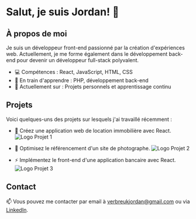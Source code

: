 # Salut, je suis Jordan! 👋

## À propos de moi

Je suis un développeur front-end passionné par la création d'expériences web. Actuellement, je me forme également dans le développement back-end pour devenir un développeur full-stack polyvalent.

- 💻 Compétences : React, JavaScript, HTML, CSS
- 🌱 En train d'apprendre : PHP, développement back-end
- 🔭 Actuellement sur : Projets personnels et apprentissage continu

## Projets

Voici quelques-uns des projets sur lesquels j'ai travaillé récemment :

- 🚀 Créez une application web de location immobilière avec React.
  ![Logo Projet 1](https://github.com/JordanKlashi/Create-portfolio/assets/129075458/e73df31f-4dd4-44a4-bdf1-1796d87ad7c5)

- 🌟 Optimisez le référencement d'un site de photographe.
  ![Logo Projet 2](https://github.com/JordanKlashi/Create-portfolio/assets/129075458/b6dd3e52-1d8a-4302-8d53-ed412ffd95a1)

- ⚡ Implémentez le front-end d'une application bancaire avec React.
  ![Logo Projet 3](https://github.com/JordanKlashi/Create-portfolio/assets/129075458/838772db-e662-405b-8843-3411c41e0820)

## Contact

📫 Vous pouvez me contacter par email à [verbreukjordan@gmail.com](mailto:verbreukjordan@gmail.com) ou via [LinkedIn](https://www.linkedin.com/in/jordan-verbreuk-2b19852a4/).
